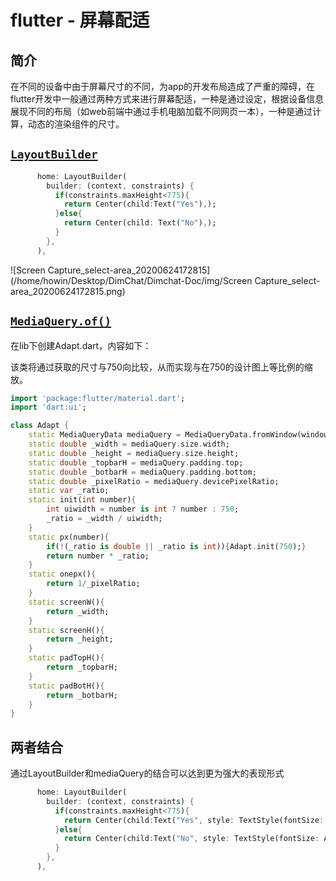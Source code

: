 # flutter - 屏幕配适

## 简介

在不同的设备中由于屏幕尺寸的不同，为app的开发布局造成了严重的障碍，在flutter开发中一般通过两种方式来进行屏幕配适，一种是通过设定，根据设备信息展现不同的布局（如web前端中通过手机电脑加载不同网页一本），一种是通过计算，动态的渲染组件的尺寸。

## **[`LayoutBuilder`](https://api.flutter.dev/flutter/widgets/LayoutBuilder-class.html)** 

``` dart
      home: LayoutBuilder(
        builder: (context, constraints) {
          if(constraints.maxHeight<775){
            return Center(child:Text("Yes"),);
          }else{
            return Center(child: Text("No"),);
          }
        },
      ),
```

![Screen Capture_select-area_20200624172815](/home/howin/Desktop/DimChat/Dimchat-Doc/img/Screen Capture_select-area_20200624172815.png)

##  **[`MediaQuery.of()`](https://api.flutter.dev/flutter/widgets/MediaQuery/of.html)**

在lib下创建Adapt.dart，内容如下：

该类将通过获取的尺寸与750向比较，从而实现与在750的设计图上等比例的缩放。

```dart
import 'package:flutter/material.dart';
import 'dart:ui';

class Adapt {
    static MediaQueryData mediaQuery = MediaQueryData.fromWindow(window);
    static double _width = mediaQuery.size.width;
    static double _height = mediaQuery.size.height;
    static double _topbarH = mediaQuery.padding.top;
    static double _botbarH = mediaQuery.padding.bottom;
    static double _pixelRatio = mediaQuery.devicePixelRatio;
    static var _ratio;
    static init(int number){
        int uiwidth = number is int ? number : 750;
        _ratio = _width / uiwidth;
    }
    static px(number){
        if(!(_ratio is double || _ratio is int)){Adapt.init(750);}
        return number * _ratio;
    }
    static onepx(){
        return 1/_pixelRatio;
    }
    static screenW(){
        return _width;
    }
    static screenH(){
        return _height;
    }
    static padTopH(){
        return _topbarH;
    }
    static padBotH(){
        return _botbarH;
    }
}
```

## 两者结合

通过LayoutBuilder和mediaQuery的结合可以达到更为强大的表现形式

```dart
      home: LayoutBuilder(
        builder: (context, constraints) {
          if(constraints.maxHeight<775){
            return Center(child:Text("Yes", style: TextStyle(fontSize: Adapt.px(60)),),);
          }else{
            return Center(child:Text("No", style: TextStyle(fontSize: Adapt.px(60)),),);
          }
        },
      ),
```

